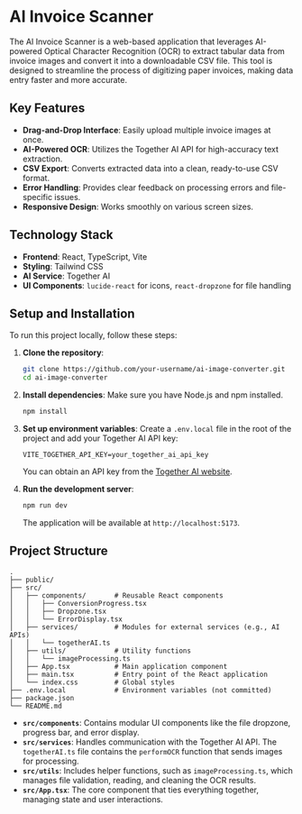 # AI Invoice Scanner

The AI Invoice Scanner is a web-based application that leverages AI-powered Optical Character Recognition (OCR) to extract tabular data from invoice images and convert it into a downloadable CSV file. This tool is designed to streamline the process of digitizing paper invoices, making data entry faster and more accurate.

## Key Features

- **Drag-and-Drop Interface**: Easily upload multiple invoice images at once.
- **AI-Powered OCR**: Utilizes the Together AI API for high-accuracy text extraction.
- **CSV Export**: Converts extracted data into a clean, ready-to-use CSV format.
- **Error Handling**: Provides clear feedback on processing errors and file-specific issues.
- **Responsive Design**: Works smoothly on various screen sizes.

## Technology Stack

- **Frontend**: React, TypeScript, Vite
- **Styling**: Tailwind CSS
- **AI Service**: Together AI
- **UI Components**: `lucide-react` for icons, `react-dropzone` for file handling

## Setup and Installation

To run this project locally, follow these steps:

1. **Clone the repository**:
   ```bash
   git clone https://github.com/your-username/ai-image-converter.git
   cd ai-image-converter
   ```

2. **Install dependencies**:
   Make sure you have Node.js and npm installed.
   ```bash
   npm install
   ```

3. **Set up environment variables**:
   Create a `.env.local` file in the root of the project and add your Together AI API key:
   ```
   VITE_TOGETHER_API_KEY=your_together_ai_api_key
   ```
   You can obtain an API key from the [Together AI website](https://api.together.ai/).

4. **Run the development server**:
   ```bash
   npm run dev
   ```
   The application will be available at `http://localhost:5173`.

## Project Structure

```
.
├── public/
├── src/
│   ├── components/       # Reusable React components
│   │   ├── ConversionProgress.tsx
│   │   ├── Dropzone.tsx
│   │   └── ErrorDisplay.tsx
│   ├── services/         # Modules for external services (e.g., AI APIs)
│   │   └── togetherAI.ts
│   ├── utils/            # Utility functions
│   │   └── imageProcessing.ts
│   ├── App.tsx           # Main application component
│   ├── main.tsx          # Entry point of the React application
│   └── index.css         # Global styles
├── .env.local            # Environment variables (not committed)
├── package.json
└── README.md
```

- **`src/components`**: Contains modular UI components like the file dropzone, progress bar, and error display.
- **`src/services`**: Handles communication with the Together AI API. The `togetherAI.ts` file contains the `performOCR` function that sends images for processing.
- **`src/utils`**: Includes helper functions, such as `imageProcessing.ts`, which manages file validation, reading, and cleaning the OCR results.
- **`src/App.tsx`**: The core component that ties everything together, managing state and user interactions.